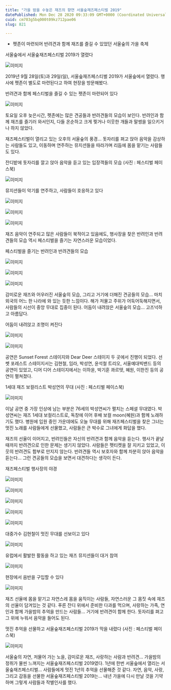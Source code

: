 ```yaml
---
title: "가을 밤을 수놓은 재즈의 향연 서울숲재즈페스티벌 2019"
datePublished: Mon Dec 28 2020 09:33:09 GMT+0000 (Coordinated Universal Time)
cuid: cm703g5bq000t09kz712pae06
slug: 821

---
```



- 펫존이 마련되어 반려견과 함께 재즈를 즐길 수 있었던 서울숲의 가을 축제

서울숲에서 서울숲재즈페스티벌 2019가 열렸다

![이미지](https://cdn.hashnode.com/res/hashnode/image/upload/v1739254829742/8a132a12-e80b-4913-b81f-80ca33bfad50.jpeg)

2019년 9월 28일(토)과 29일(일), 서울숲재즈페스티벌 2019가 서울숲에서 열렸다. 행사에 펫존이 별도로 마련된다고 하여 현장을 방문해봤다.

반려견과 함께 페스티벌을 즐길 수 있는 펫존이 마련되어 있다

![이미지](https://cdn.hashnode.com/res/hashnode/image/upload/v1739254832297/9f45e11f-2582-4d60-9d8d-a9462ad26545.jpeg)

토요일 오후 늦은시간, 펫존에는 많은 견공들과 반려견들의 모습이 보인다. 반려인과 함께 재즈를 즐기러 와서인지, 다들 온순하고 크게 찢거나 이웃한 개들과 말썽을 일으키거나 하지 않았다.

재즈페스티벌이 열리고 있는 오후의 서울숲의 풍경... 돗자리를 펴고 앉아 음악을 감상하는 사람들도 있고, 이동하며 연주하는 뮤지션들을 따라가며 리듬에 몸을 맡기는 사람들도 있다.

잔디밭에 돗자리를 깔고 앉아 음악을 듣고 있는 입장객들의 모습 (사진 : 페스티벌 페이스북)

![이미지](https://cdn.hashnode.com/res/hashnode/image/upload/v1739254834650/5c228d4e-b615-41e3-8035-e6eed28d8524.jpeg)

뮤지션들이 악기를 연주하고, 사람들이 호응하고 있다

![이미지](https://cdn.hashnode.com/res/hashnode/image/upload/v1739254836771/dd74c9ef-5357-4137-b9ba-644e0d1b3192.jpeg)

![이미지](https://cdn.hashnode.com/res/hashnode/image/upload/v1739254839454/8d4e367f-8326-495a-9746-850c6ca0b8c4.jpeg)

![이미지](https://cdn.hashnode.com/res/hashnode/image/upload/v1739254841881/15821756-f8b8-41ff-a28d-27f391ab1aee.jpeg)

재즈 음악이 연주되고 많은 사람들이 북적이고 있음에도, 행사장을 찾은 반려인과 반려견들의 모습 역시 페스티벌을 즐기는 자연스러운 모습이었다.

페스티벌을 즐기는 반려인과 반려견들의 모습

![이미지](https://cdn.hashnode.com/res/hashnode/image/upload/v1739254844178/0453f1d3-3d59-4a90-aeab-7e1ca3084b09.jpeg)

![이미지](https://cdn.hashnode.com/res/hashnode/image/upload/v1739254846538/326cc456-7db9-409b-8cae-84308ef4147f.jpeg)

![이미지](https://cdn.hashnode.com/res/hashnode/image/upload/v1739254849074/70d9c37e-29b9-4412-bd90-420dfdc18b14.jpeg)

감미로운 재즈와 어우러진 서울숲의 모습, 그리고 거기에 더해진 견공들의 모습... 마치 외국의 어느 한 나라에 와 있는 듯한 느낌이다. 해가 저물고 주위가 어둑어둑해지면서, 사람들의 시선이 중앙 무대로 집중이 된다. 어둠이 내려앉은 서울숲의 모습... 고즈넉하고 아름답다.

어둠이 내려앉고 조명이 켜진다

![이미지](https://cdn.hashnode.com/res/hashnode/image/upload/v1739254852012/c969ea73-3bc5-4613-b6be-d3489dd20d66.jpeg)

![이미지](https://cdn.hashnode.com/res/hashnode/image/upload/v1739254854724/ced42772-cf1e-4d42-9357-bd5200358918.jpeg)

공연은 Sunset Forest 스테이지와 Dear Deer 스테이지 두 곳에서 진행이 되었다. 선쎗 포레스트 스테이지서는 김현철, 임라, 박성연, 윤석철 트리오, 서울예대빅밴드 등의 공연이 있었고, 디어 디어 스테이지에서는 이하윤, 박기훈 콰르텟, 혜원, 이한진 등의 공연이 펼쳐졌다.

1세대 재즈 보컬리스트 박성연의 무대 (사진 : 페스티벌 페이스북)

![이미지](https://cdn.hashnode.com/res/hashnode/image/upload/v1739254857005/2dcf59dd-61c5-4b85-800c-fde436d9ba40.jpeg)

이날 공연 중 가장 인상에 남는 부분은 76세의 박성연씨가 펼치는 스페셜 무대였다. 박성연씨는 재즈 1세대 보컬리스트로, 독창에 이어 후배 보컬 moon(혜원)과 함께 노래하기도 했다. 병원에 입원 중인 가운데에도 오늘 무대를 위해 재즈페스티벌을 찾은 그녀는 멋진 노래를 사람들에게 선물했고, 사람들은 큰 박수로 그녀에게 화답을 했다.

재즈의 선율이 이어지고, 반려인들은 자신의 반려견과 함께 음악을 듣는다. 행사가 끝날 때까지 반려견으로 인한 문제는 생기지 않았다. 사람들은 펫티켓을 잘 지키고 있었고, 이웃의 반려견도 함부로 만지지 않는다. 반려견들 역시 보호자와 함께 차분히 앉아 음악을 듣는다... 그런 견공들의 모습을 보면서 대견하다는 생각이 든다.

재즈페스티벌 행사장의 야경

![이미지](https://cdn.hashnode.com/res/hashnode/image/upload/v1739254859053/441ab712-7241-4da9-bfdc-c22de2cbfcbf.jpeg)

![이미지](https://cdn.hashnode.com/res/hashnode/image/upload/v1739254861217/75d607f1-3174-403a-9978-1e2686c3ed4c.jpeg)

![이미지](https://cdn.hashnode.com/res/hashnode/image/upload/v1739254863576/d1b7d26b-7e08-4efe-80d0-f2586781bebf.jpeg)

![이미지](https://cdn.hashnode.com/res/hashnode/image/upload/v1739254865786/1062ffa1-8ae6-41c9-a466-a37c2d8c3531.jpeg)

![이미지](https://cdn.hashnode.com/res/hashnode/image/upload/v1739254867947/9bce6674-c277-4717-8579-9eef4063d69f.jpeg)

대중가수 김현철이 멋진 무대를 선보이고 있다

![이미지](https://cdn.hashnode.com/res/hashnode/image/upload/v1739254870269/3952002a-d9b1-4b18-8402-2f61d8aef3e4.jpeg)

유럽에서 활발한 활동을 하고 있는 재즈 뮤지션들이 대거 참여

![이미지](https://cdn.hashnode.com/res/hashnode/image/upload/v1739254872225/f14221b3-2cec-4dba-957c-ec1144511a60.jpeg)

현장에서 음반을 구입할 수 있다

![이미지](https://cdn.hashnode.com/res/hashnode/image/upload/v1739254874536/dba3b86f-f995-41f3-afb5-67254d86ede4.jpeg)

재즈 선율에 몸을 맡기고 자연스레 몸을 움직이는 사람들, 자연스러운 그 몸짓 속에 재즈의 선율이 담겨있는 것 같다. 푸른 잔디 위에서 준비한 다과를 먹으며, 사랑하는 가족, 연인과 함께 가을밤의 추억을 만드는 사람들... 거기에 반려견이 함께 한다. 돗자리를 펴고 그 위에 누워서 음악을 들어도 된다.

멋진 추억을 선물하고 서울숲재즈페스티벌 2019가 막을 내렸다 (사진 : 페스티벌 페이스북)

![이미지](https://cdn.hashnode.com/res/hashnode/image/upload/v1739254876945/4d57e86a-ffbf-4e26-9e2b-72befb921241.jpeg)

서울숲의 자연, 저물어 가는 노을, 감미로운 재즈, 사랑하는 사람과 반려견... 가을밤의 정취가 물씬 느껴지는 서울숲재즈페스티벌 2019였다. 1년에 한번 서울숲에서 열리는 서울숲재즈페스티벌... 사람들에게 멋진 1년의 추억을 선물해준 것 같다. 자연, 음악, 사랑, 그리고 감동을 선물한 서울숲재즈페스티벌 2019는... 내년 가을에 다시 만날 것을 기약하며 그렇게 사람들과 작별인사를 했다.